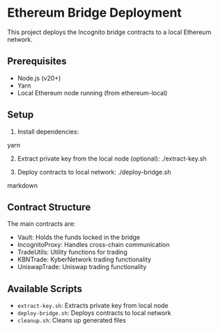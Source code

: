 # Ethereum Bridge Deployment

This project deploys the Incognito bridge contracts to a local Ethereum network.

## Prerequisites

- Node.js (v20+)
- Yarn
- Local Ethereum node running (from ethereum-local)

## Setup

1. Install dependencies:

yarn

2. Extract private key from the local node (optional):
./extract-key.sh


3. Deploy contracts to local network:
./deploy-bridge.sh

markdown

## Contract Structure

The main contracts are:
- Vault: Holds the funds locked in the bridge
- IncognitoProxy: Handles cross-chain communication
- TradeUtils: Utility functions for trading
- KBNTrade: KyberNetwork trading functionality
- UniswapTrade: Uniswap trading functionality

## Available Scripts

- `extract-key.sh`: Extracts private key from local node
- `deploy-bridge.sh`: Deploys contracts to local network
- `cleanup.sh`: Cleans up generated files
